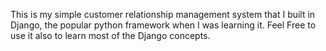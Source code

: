 This is my simple customer relationship management system that I built in Django, the popular python framework when I was learning it.
Feel Free to use it also to learn most of the Django concepts.
